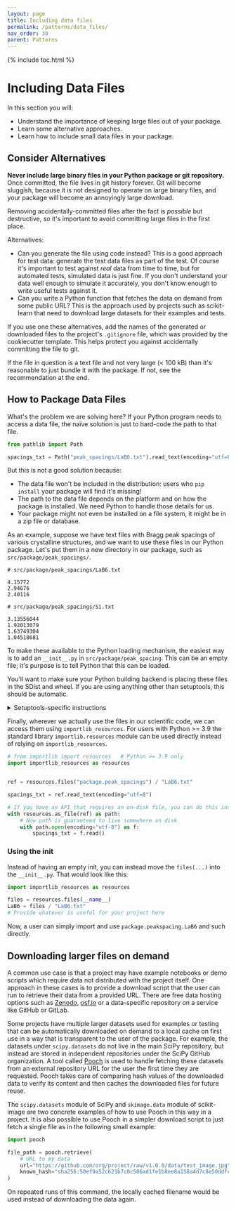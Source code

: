 ```yaml
---
layout: page
title: Including data files
permalink: /patterns/data_files/
nav_order: 30
parent: Patterns
---
```


{% include toc.html %}

# Including Data Files

In this section you will:

- Understand the importance of keeping large files out of your package.
- Learn some alternative approaches.
- Learn how to include small data files in your package.

## Consider Alternatives

**Never include large binary files in your Python package or git repository.**
Once committed, the file lives in git history forever. Git will become sluggish,
because it is not designed to operate on large binary files, and your package
will become an annoyingly large download.

Removing accidentally-committed files after the fact is _possible_ but
destructive, so it's important to avoid committing large files in the first
place.

Alternatives:

- Can you generate the file using code instead? This is a good approach for test
  data: generate the test data files as part of the test. Of course it's
  important to test against _real_ data from time to time, but for automated
  tests, simulated data is just fine. If you don't understand your data well
  enough to simulate it accurately, you don't know enough to write useful tests
  against it.
- Can you write a Python function that fetches the data on demand from some
  public URL? This is the approach used by projects such as scikit-learn that
  need to download large datasets for their examples and tests.

If you use one these alternatives, add the names of the generated or downloaded
files to the project's `.gitignore` file, which was provided by the cookiecutter
template. This helps protect you against accidentally committing the file to
git.

If the file in question is a text file and not very large (\< 100 kB) than it's
reasonable to just bundle it with the package. If not, see the recommendation at
the end.

## How to Package Data Files

What's the problem we are solving here? If your Python program needs to access a
data file, the naïve solution is just to hard-code the path to that file.

```python
from pathlib import Path

spacings_txt = Path("peak_spacings/LaB6.txt").read_text(encoding="utf=8")
```

But this is not a good solution because:

- The data file won't be included in the distribution: users who `pip install`
  your package will find it's missing!
- The path to the data file depends on the platform and on how the package is
  installed. We need Python to handle those details for us.
- Your package might not even be installed on a file system, it might be in a
  zip file or database.

As an example, suppose we have text files with Bragg peak spacings of various
crystalline structures, and we want to use these files in our Python package.
Let's put them in a new directory in our package, such as
`src/package/peak_spacings/`.

```text
# src/package/peak_spacings/LaB6.txt

4.15772
2.94676
2.40116
```

```text
# src/package/peak_spacings/Si.txt

3.13556044
1.92013079
1.63749304
1.04518681
```

To make these available to the Python loading mechanism, the easiest way is to
add an `__init__.py` in `src/package/peak_spacing`. This can be an empty file;
it's purpose is to tell Python that this can be loaded.

You'll want to make sure your Python building backend is placing these files in
the SDist and wheel. If you are using anything other than setuptools, this
should be automatic.

<details markdown="1"><summary>Setuptools-specific instructions</summary>

There are two ways to include data files in setuptools. You can either list the
package data explicitly:

```ini
# setup.cfg
[options.package_data]
package.peak_spacings =
    *.txt
```

**Or**, you can use automatic data inclusion (this is the default if you use
`pyproject.toml` `[project]` config in Setuptools 61+):

```ini
[options]
include_package_data = True
```

But then you'll need to _also_ make sure the files are in the SDist, too:

```text
# MANIFEST.in
include src/package/peak_spacings/*.txt
```

</details>

Finally, wherever we actually use the files in our scientific code, we can
access them using `importlib_resources`. For users with Python >= 3.9 the
standard library `importlib.resources` module can be used directly instead of
relying on `importlib_resources`.

```python
# from importlib import resources   # Python >= 3.9 only
import importlib_resources as resources


ref = resources.files("package.peak_spacings") / "LaB6.txt"

spacings_txt = ref.read_text(encoding="utf=8")

# If you have an API that requires an on-disk file, you can do this instead:
with resources.as_file(ref) as path:
    # Now path is guaranteed to live somewhere on disk
    with path.open(encoding="utf-8") as f:
        spacings_txt = f.read()
```

### Using the init

Instead of having an empty init, you can instead move the `files(...)` into the
`__init__.py`. That would look like this:

```python
import importlib_resources as resources

files = resources.files(__name__)
LaB6 = files / "LaB6.txt"
# Provide whatever is useful for your project here
```

Now, a user can simply import and use `package.peakspacing.LaB6` and such
directly.

## Downloading larger files on demand

A common use case is that a project may have example notebooks or demo scripts
which require data not distributed with the project itself. One approach in
these cases is to provide a download script that the user can run to retrieve
their data from a provided URL. There are free data hosting options such as
[Zenodo][], [osf.io][] or a data-specific repository on a service like GitHub or
GitLab.

Some projects have multiple larger datasets used for examples or testing that
can be automatically downloaded on demand to a local cache on first use in a way
that is transparent to the user of the package. For example, the datasets under
`scipy.datasets` do not live in the main SciPy repository, but instead are
stored in independent repositories under the SciPy GitHub organization. A tool
called [Pooch][] is used to handle fetching these datasets from an external
repository URL for the user the first time they are requested. Pooch takes care
of comparing hash values of the downloaded data to verify its content and then
caches the downloaded files for future reuse.

The `scipy.datasets` module of SciPy and `skimage.data` module of scikit-image
are two concrete examples of how to use Pooch in this way in a project. It is
also possible to use Pooch in a simpler download script to just fetch a single
file as in the following small example:

```py
import pooch

file_path = pooch.retrieve(
    # URL to my data
    url="https://github.com/org/project/raw/v1.0.0/data/test_image.jpg",
    known_hash="sha256:50ef9a52c621b7c0c506ad1fe1b8ee8a158a4d7c8e50ddfce1e273a422dca3f9",
)
```

On repeated runs of this command, the locally cached filename would be used
instead of downloading the data again.

[importlib_resources]: https://importlib-resources.readthedocs.io/en/latest/
[osf.io]: https://osf.io/
[pooch]: https://www.fatiando.org/pooch/latest/
[zenodo]: https://zenodo.org/
